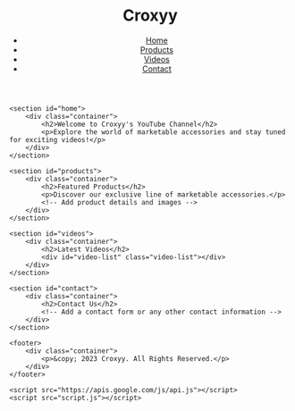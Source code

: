 <!DOCTYPE html>
<html lang="en">

<head>
    <meta charset="UTF-8">
    <meta name="viewport" content="width=device-width, initial-scale=1.0">
    <title>Croxyy - YouTube Channel</title>
    <link rel="stylesheet" href="styles.css">
</head>

<body>
    <header>
        <div class="container">
            <h1>Croxyy</h1>
            <nav>
                <ul>
                    <li><a href="#home">Home</a></li>
                    <li><a href="#products">Products</a></li>
                    <li><a href="#videos">Videos</a></li>
                    <li><a href="#contact">Contact</a></li>
                </ul>
            </nav>
        </div>
    </header>

    <section id="home">
        <div class="container">
            <h2>Welcome to Croxyy's YouTube Channel</h2>
            <p>Explore the world of marketable accessories and stay tuned for exciting videos!</p>
        </div>
    </section>

    <section id="products">
        <div class="container">
            <h2>Featured Products</h2>
            <p>Discover our exclusive line of marketable accessories.</p>
            <!-- Add product details and images -->
        </div>
    </section>

    <section id="videos">
        <div class="container">
            <h2>Latest Videos</h2>
            <div id="video-list" class="video-list"></div>
        </div>
    </section>

    <section id="contact">
        <div class="container">
            <h2>Contact Us</h2>
            <!-- Add a contact form or any other contact information -->
        </div>
    </section>

    <footer>
        <div class="container">
            <p>&copy; 2023 Croxyy. All Rights Reserved.</p>
        </div>
    </footer>

    <script src="https://apis.google.com/js/api.js"></script>
    <script src="script.js"></script>
</body>

</html>
